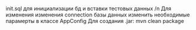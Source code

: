 init.sql для инициализации бд и вставки тестовых данных /n
Для изменения изменения connection базы данных изменить необходимые парамерты в классе AppConfig
Для создания .jar: mvn clean package
